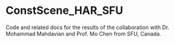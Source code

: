 # ConstScene_HAR_SFU
Code and related docs for the results of the collaboration with Dr. Mohammad Mahdavian and Prof. Mo Chen from SFU, Canada. 
